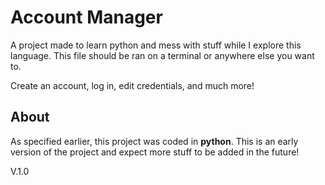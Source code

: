 # Account Manager

A project made to learn python and mess with stuff while I explore this language. This file should be ran on a terminal or anywhere else you want to.

Create an account, log in, edit credentials, and much more!

## About

As specified earlier, this project was coded in **python**. This is an early version of the project and expect more stuff to be added in the future!

V.1.0
